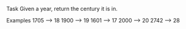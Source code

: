 Task
Given a year, return the century it is in.

Examples
1705 --> 18
1900 --> 19
1601 --> 17
2000 --> 20
2742 --> 28


